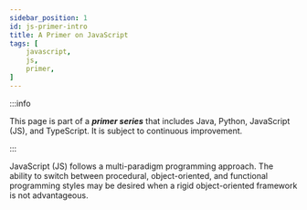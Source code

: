 ```yaml
---
sidebar_position: 1 
id: js-primer-intro 
title: A Primer on JavaScript 
tags: [
    javascript, 
    js,
    primer,
]
---
```


:::info

This page is part of a _**primer series**_ that includes Java, Python, JavaScript (JS), and TypeScript. It is subject to continuous improvement.

:::

JavaScript (JS) follows a multi-paradigm programming approach. The ability to switch between procedural, object-oriented, and functional programming styles may be desired when a rigid object-oriented framework is not advantageous.  